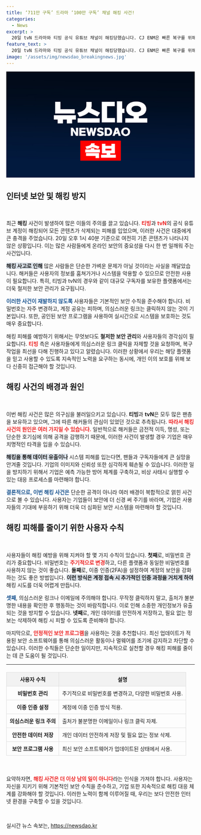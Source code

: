 ```yaml
---
title: ‘711만 구독’ 드라마 ‘100만 구독’ 채널 해킹 사건!
categories:
  - News
excerpt: >
  20일 tvN 드라마와 티빙 공식 유튜브 채널이 해킹당했습니다. CJ ENM은 빠른 복구를 위해 유튜브와 협력 중이며, 모든 콘텐츠가 사라진 상태입니다. 이용자들은 의심스러운 링크 클릭에 주의해야 합니다!
feature_text: >
  20일 tvN 드라마와 티빙 공식 유튜브 채널이 해킹당했습니다. CJ ENM은 빠른 복구를 위해 유튜브와 협력 중이며, 모든 콘텐츠가 사라진 상태입니다. 이용자들은 의심스러운 링크 클릭에 주의해야 합니다!
image: '/assets/img/newsdao_breakingnews.jpg'
---
```


<p><img src="/assets/img/newsdao_breakingnews.jpg" alt="ranknews 속보" /></p>

<h2 data-ke-size="size26">인터넷 보안 및 해킹 방지</h2>

<p data-ke-size="size16">&nbsp;</p>

<p data-ke-size="size16">최근 <b>해킹</b> 사건이 발생하여 많은 이들의 주의를 끌고 있습니다. <b><span style="color: #ee2323;">티빙</span></b>과 <b><span style="color: #ee2323;">tvN</span></b>의 공식 유튜브 계정이 해킹되어 모든 콘텐츠가 삭제되는 피해를 입었으며, 이러한 사건은 대중에게 큰 충격을 주었습니다. 20일 오후 1시 40분 기준으로 여전히 기존 콘텐츠가 나타나지 않은 상황입니다. 이는 많은 사람들에게 온라인 보안의 중요성을 다시 한 번 일깨워 주는 사건입니다.</p>

<p data-ke-size="size16"><b><span style="background-color: #21538527;">해킹 사고로 인해</span></b> 많은 사람들은 단순한 가벼운 문제가 아닐 것이라는 사실을 깨달았습니다. 해커들은 사용자의 정보를 훔쳐가거나 시스템을 악용할 수 있으므로 안전한 사용이 필요합니다. 특히, 티빙과 tvN의 경우와 같이 대규모 구독자를 보유한 플랫폼에서는 더욱 철저한 보안 관리가 요구됩니다.</p>

<p data-ke-size="size16"><b><span style="color: #1a5490;">이러한 사건이 재발하지 않도록</span></b> 사용자들은 기본적인 보안 수칙을 준수해야 합니다. 비밀번호는 자주 변경하고, 계정 공유는 피하며, 의심스러운 링크는 클릭하지 않는 것이 기본입니다. 또한, 공인된 보안 프로그램을 사용하여 실시간으로 시스템을 보호하는 것도 매우 중요합니다.</p>

<p data-ke-size="size16">해킹 피해를 예방하기 위해서는 무엇보다도 <b>철저한 보안 관리</b>와 사용자들의 경각심이 필요합니다. <b><span style="color: #ee2323;">티빙</span></b> 측은 사용자들에게 의심스러운 링크 클릭을 자제할 것을 요청하며, 복구 작업을 최선을 다해 진행하고 있다고 알렸습니다. 이러한 상황에서 우리는 해당 플랫폼을 믿고 사용할 수 있도록 지속적인 노력을 요구하는 동시에, 개인 이의 보호를 위해 보다 신중히 접근해야 할 것입니다.</p>

<h2 data-ke-size="size26">해킹 사건의 배경과 원인</h2>

<p data-ke-size="size16">&nbsp;</p>

<p data-ke-size="size16">이번 해킹 사건은 많은 의구심을 불러일으키고 있습니다. <b>티빙</b>과 <b>tvN</b>은 모두 많은 팬층을 보유하고 있으며, 그에 따른 해커들의 관심이 있었던 것으로 추측됩니다. <b><span style="color: #ee2323;">따라서 해킹 사건의 원인은 여러 가지일 수 있습니다.</span></b> 일반적으로 해커들은 금전적 이득, 명성, 또는 단순한 호기심에 의해 공격을 감행하기 때문에, 이러한 사건이 발생할 경우 기업은 매우 치명적인 타격을 입을 수 있습니다.</p>

<p data-ke-size="size16"><b><span style="background-color: #21538527;">해킹을 통해 데이터 유출이나</span></b> 시스템 피해를 입는다면, 팬들과 구독자들에게 큰 실망을 안겨줄 것입니다. 기업의 이미지와 신뢰성 또한 심각하게 훼손될 수 있습니다. 이러한 일을 방지하기 위해서 기업은 예측 가능한 방어 체계를 구축하고, 비상 사태시 실행할 수 있는 대응 프로세스를 마련해야 합니다.</p>

<p data-ke-size="size16"><b><span style="color: #1a5490;">결론적으로, 이번 해킹 사건은</span></b> 단순한 공격이 아니라 여러 배경이 복합적으로 얽힌 사건으로 볼 수 있습니다. 사용자는 기업들이 보안에 더 신경 써 주기를 바라며, 기업은 사용자들의 기대에 부응하기 위해 더욱 더 심화된 보안 시스템을 마련해야 할 것입니다.</p>

<h2 data-ke-size="size26">해킹 피해를 줄이기 위한 사용자 수칙</h2>

<p data-ke-size="size16">&nbsp;</p>

<p data-ke-size="size16">사용자들이 해킹 예방을 위해 지켜야 할 몇 가지 수칙이 있습니다. <b>첫째</b>로, 비밀번호 관리가 중요합니다. 비밀번호는 <b><span style="color: #ee2323;">주기적으로 변경</span></b>하고, 다른 플랫폼과 동일한 비밀번호를 사용하지 않는 것이 좋습니다. <b>둘째</b>로, 이중 인증(2FA)을 설정하여 계정의 보안을 강화하는 것도 좋은 방법입니다. <b><span style="background-color: #21538527;">이런 방식은 계정 접속 시 추가적인 인증 과정을 거치게 하여</span></b> 해킹 시도를 더욱 어렵게 만듭니다.</p>

<p data-ke-size="size16"><b><span style="color: #1a5490;">셋째</span></b>, 의심스러운 링크나 이메일에 주의해야 합니다. 무작정 클릭하지 말고, 출처가 불분명한 내용을 확인한 후 행동하는 것이 바람직합니다. 이로 인해 소중한 개인정보가 유출되는 것을 방지할 수 있습니다. <b>넷째</b>로, 개인 데이터를 안전하게 저장하고, 필요 없는 정보는 삭제하여 해킹 시 피할 수 있도록 준비해야 합니다.</p>

<p data-ke-size="size16">마지막으로, <b><span style="color: #ee2323;">안정적인 보안 프로그램</span></b>을 사용하는 것을 추천합니다. 최신 업데이트가 적용된 보안 소프트웨어를 통해 의심스러운 활동이나 멀웨어를 조기에 감지하고 차단할 수 있습니다. 이러한 수칙들은 단순한 일이지만, 지속적으로 실천할 경우 해킹 피해를 줄이는 데 큰 도움이 될 것입니다.</p>

<hr>

<table style="width:100%; border-collapse:collapse; margin:20px 0;">
  <tr>
    <th style="border:1px solid #ddd; padding:8px; text-align:center; background-color: #f2f2f2;"><b>사용자 수칙</b></th>
    <th style="border:1px solid #ddd; padding:8px; text-align:center; background-color: #f2f2f2;"><b>설명</b></th>
  </tr>
  <tr>
    <td style="border:1px solid #ddd; padding:8px; text-align:center;"><b> 비밀번호 관리</b></td>
    <td style="border:1px solid #ddd; padding:8px; text-align:left;">주기적으로 비밀번호를 변경하고, 다양한 비밀번호 사용.</td>
  </tr>
  <tr>
    <td style="border:1px solid #ddd; padding:8px; text-align:center;"><b>이중 인증 설정</b></td>
    <td style="border:1px solid #ddd; padding:8px; text-align:left;">계정에 이중 인증 방식 적용.</td>
  </tr>
  <tr>
    <td style="border:1px solid #ddd; padding:8px; text-align:center;"><b>의심스러운 링크 주의</b></td>
    <td style="border:1px solid #ddd; padding:8px; text-align:left;">출처가 불분명한 이메일이나 링크 클릭 자제.</td>
  </tr>
  <tr>
    <td style="border:1px solid #ddd; padding:8px; text-align:center;"><b>안전한 데이터 저장</b></td>
    <td style="border:1px solid #ddd; padding:8px; text-align:left;">개인 데이터 안전하게 저장 및 필요 없는 정보 삭제.</td>
  </tr>
  <tr>
    <td style="border:1px solid #ddd; padding:8px; text-align:center;"><b>보안 프로그램 사용</b></td>
    <td style="border:1px solid #ddd; padding:8px; text-align:left;">최신 보안 소프트웨어가 업데이트된 상태에서 사용.</td>
  </tr>
</table>

<p data-ke-size="size16">&nbsp;</p> 

<p data-ke-size="size16">요약하자면, <b><span style="color: #ee2323;">해킹 사건은 더 이상 남의 일이 아니다</span></b>라는 인식을 가져야 합니다. 사용자는 자신을 지키기 위해 기본적인 보안 수칙을 준수하고, 기업 또한 지속적으로 해킹 대응 체계를 강화해야 할 것입니다. 이러한 노력이 함께 이루어질 때, 우리는 보다 안전한 인터넷 환경을 구축할 수 있을 것입니다.</p>

<p data-ke-size="size16">&#xA0;</p>
실시간 뉴스 속보는, <a href="https://newsdao.kr" rel="dofollow">https://newsdao.kr</a>


